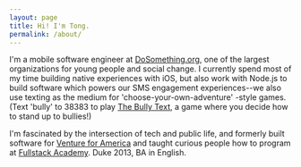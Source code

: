 ```yaml
---
layout: page
title: Hi! I'm Tong. 
permalink: /about/
---
```


I'm a mobile software engineer at [DoSomething.org](https://www.dosomething.org/), one of the largest organizations for young people and social change. I currently spend most of my time building native experiences with iOS, but also work with Node.js to build software which powers our SMS engagement experiences--we also use texting as the medium for 'choose-your-own-adventure' -style games. (Text 'bully' to 38383 to play [The Bully Text](https://www.dosomething.org/campaigns/bully-text-superstar-edition), a game where you decide how to stand up to bullies!) 

I'm fascinated by the intersection of tech and public life, and formerly built software for [Venture for America](http://ventureforamerica.org/) and taught curious people how to program at [Fullstack Academy](http://www.fullstackacademy.com/). Duke 2013, BA in English.